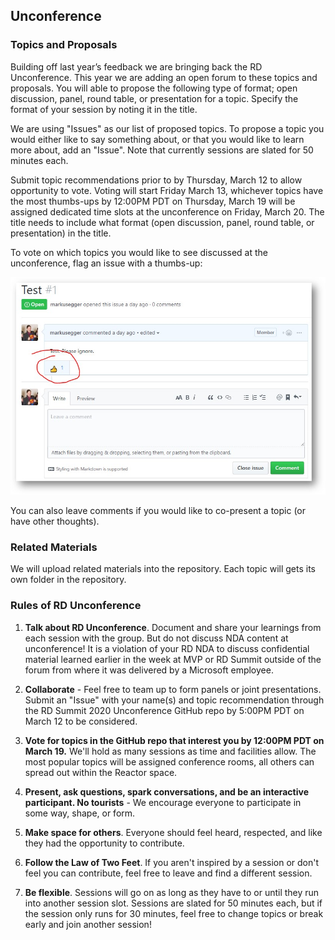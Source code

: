 ## Unconference

### Topics and Proposals

Building off last year’s feedback we are bringing back the RD Unconference. This year we are adding an open forum to these topics and proposals. You will able to propose the following type of format; open discussion, panel, round table, or presentation for a topic. Specify the format of your session by noting it in the title.

We are using "Issues" as our list of proposed topics. To propose a topic you would either like to say something about, or that you would like to learn more about, add an "Issue". Note that currently sessions are slated for 50 minutes each.

Submit topic recommendations prior to by Thursday, March 12 to allow opportunity to vote. Voting will start Friday March 13, whichever topics have the most thumbs-ups by 12:00PM PDT on Thursday, March 19 will be assigned dedicated time slots at the unconference on Friday, March 20. The title needs to include what format (open discussion, panel, round table, or presentation) in the title.

To vote on which topics you would like to see discussed at the unconference, flag an issue with a thumbs-up:

![](https://github.com/msrd/Summit-2019-Unconference/raw/master/GitHubCapture1.png)

You can also leave comments if you would like to co-present a topic (or have other thoughts).

### Related Materials

We will upload related materials into the repository. Each topic will gets its own folder in the repository.

### Rules of RD Unconference

1. **Talk about RD Unconference**. Document and share your learnings from each session with the group. But do not discuss NDA content at unconference! It is a violation of your RD NDA to discuss confidential material learned earlier in the week at MVP or RD Summit outside of the forum from where it was delivered by a Microsoft employee.

2. **Collaborate** - Feel free to team up to form panels or joint presentations. Submit an "Issue" with your name(s) and topic recommendation through the RD Summit 2020 Unconference GitHub repo by 5:00PM PDT on March 12 to be considered.

3. **Vote for topics in the GitHub repo that interest you by 12:00PM PDT on March 19.** We'll hold as many sessions as time and facilities allow. The most popular topics will be assigned conference rooms, all others can spread out within the Reactor space.

4. **Present, ask questions, spark conversations, and be an interactive participant. No tourists** - We encourage everyone to participate in some way, shape, or form.

5. **Make space for others**. Everyone should feel heard, respected, and like they had the opportunity to contribute.

6. **Follow the Law of Two Feet**. If you aren't inspired by a session or don't feel you can contribute, feel free to leave and find a different session.

7. **Be flexible**. Sessions will go on as long as they have to or until they run into another session slot. Sessions are slated for 50 minutes each, but if the session only runs for 30 minutes, feel free to change topics or break early and join another session!

